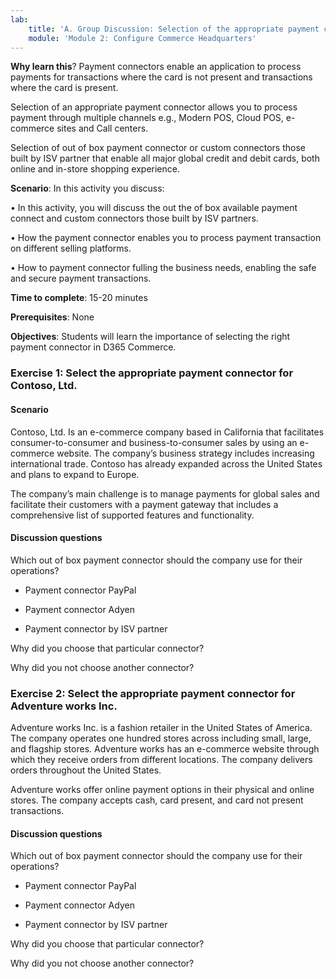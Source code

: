 ```yaml
---
lab:
    title: 'A. Group Discussion: Selection of the appropriate payment connector'
    module: 'Module 2: Configure Commerce Headquarters'
---
```



**Why learn this**? Payment connectors enable an application to process payments
for transactions where the card is not present and transactions where the card
is present.

Selection of an appropriate payment connector allows you to process payment
through multiple channels e.g., Modern POS, Cloud POS, e-commerce sites and Call
centers.

Selection of out of box payment connector or custom connectors those built by
ISV partner that enable all major global credit and debit cards, both online and
in-store shopping experience.

**Scenario**: In this activity you discuss:

• In this activity, you will discuss the out the of box available payment
connect and custom connectors those built by ISV partners.

• How the payment connector enables you to process payment transaction on
different selling platforms.

• How to payment connector fulling the business needs, enabling the safe and
secure payment transactions.

**Time to complete**: 15-20 minutes

**Prerequisites**: None

**Objectives**: Students will learn the importance of selecting the right
payment connector in D365 Commerce.

### Exercise 1: Select the appropriate payment connector for Contoso, Ltd.

#### Scenario

Contoso, Ltd. Is an e-commerce company based in California that facilitates
consumer-to-consumer and business-to-consumer sales by using an e-commerce
website. The company’s business strategy includes increasing international
trade. Contoso has already expanded across the United States and plans to expand
to Europe.

The company’s main challenge is to manage payments for global sales and
facilitate their customers with a payment gateway that includes a comprehensive
list of supported features and functionality.

#### Discussion questions

Which out of box payment connector should the company use for their operations?

-   Payment connector PayPal

-   Payment connector Adyen

-   Payment connector by ISV partner

Why did you choose that particular connector?

Why did you not choose another connector?

### Exercise 2: Select the appropriate payment connector for Adventure works Inc.

Adventure works Inc. is a fashion retailer in the United States of America. The
company operates one hundred stores across including small, large, and flagship
stores. Adventure works has an e-commerce website through which they receive
orders from different locations. The company delivers orders throughout the
United States.

Adventure works offer online payment options in their physical and online
stores. The company accepts cash, card present, and card not present
transactions.

#### Discussion questions

Which out of box payment connector should the company use for their operations?

-   Payment connector PayPal

-   Payment connector Adyen

-   Payment connector by ISV partner

Why did you choose that particular connector?

Why did you not choose another connector?
